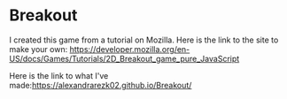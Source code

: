 # Breakout

I created this game from a tutorial on Mozilla. Here is the link to the site to make your own: https://developer.mozilla.org/en-US/docs/Games/Tutorials/2D_Breakout_game_pure_JavaScript

Here is the link to what I've made:https://alexandrarezk02.github.io/Breakout/
